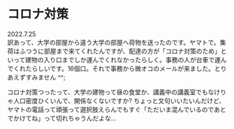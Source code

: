# コロナ対策

2022.7.25<br />
訳あって、大学の部屋から違う大学の部屋へ荷物を送ったのです。ヤマトで。集荷はふつうに部屋まで来てくれたんですが、配達の方が「コロナ対策のため」といって建物の入り口までしか運んでくれなかったらしく。事務の人が台車で運んでくれたらしいです。16個口。それで事務から微オコのメールが来ました。とりあえずすみません ^^;

コロナ対策つったって、大学の建物って昼の食堂か、講義中の講義室でもなけりゃ人口密度ひくいんで、関係なくないですか? ちょっと文句いいたいんだけど、ヤマトの電話って頑張って選択肢えらんでもすぐ「ただいま混んでいるのであとでかけてね」って切れちゃうんだよな...